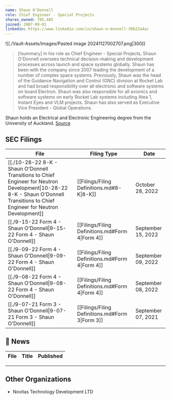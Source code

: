 ```yaml
---
name: Shaun O'Donnell
role: Chief Engineer - Special Projects
shares_owned: 705,485
joined: 2007-09-01
linkedin: https://www.linkedin.com/in/shaun-o-donnell-30b22a4a/
---
```


![[./Vault-Assets/Images/Pasted image 20241127002707.png|300]]

>[!summary]
In his role as Chief Engineer - Special Projects, Shaun O'Donnell oversees technical decision-making and development processes across launch and space systems globally. Shaun has been with the company since 2007 leading the development of a number of complex space systems. Previously, Shaun was the head of the Guidance Navigation and Control (GNC) division at Rocket Lab and had broad responsibility over all electronic and software systems on board Electron. Shaun was also responsible for all avionics and software systems on early Rocket Lab systems including Atea 1, Instant Eyes and VLM projects. Shaun has also served as Executive Vice President - Global Operations.   
>
Shaun holds an Electrical and Electronic Engineering degree from the University of Auckland.
[Source](https://www.rocketlabusa.com/about/team/)


## SEC Filings
| File                                                                                                                                                                                               | Filing Type                                      | Date               |
| -------------------------------------------------------------------------------------------------------------------------------------------------------------------------------------------------- | ------------------------------------------------ | ------------------ |
| [[./10-28-22 8-K - Shaun O'Donnell Transitions to Chief Engineer for Neutron Development\|10-28-22 8-K - Shaun O'Donnell Transitions to Chief Engineer for Neutron Development]] | [[Filings/Filing Definitions.md#8-K\|8-K]]       | October 28, 2022   |
| [[./9-15-22 Form 4 - Shaun O'Donnell\|9-15-22 Form 4 - Shaun O'Donnell]]                                                                                                      | [[Filings/Filing Definitions.md#Form 4\|Form 4]] | September 15, 2022 |
| [[./9-09-22 Form 4 - Shaun O'Donnell\|9-09-22 Form 4 - Shaun O'Donnell]]                                                                                                      | [[Filings/Filing Definitions.md#Form 4\|Form 4]] | September 09, 2022 |
| [[./9-08-22 Form 4 - Shaun O'Donnell\|9-08-22 Form 4 - Shaun O'Donnell]]                                                                                                      | [[Filings/Filing Definitions.md#Form 4\|Form 4]] | September 08, 2022 |
| [[./9-07-21 Form 3 - Shaun O'Donnell\|9-07-21 Form 3 - Shaun O'Donnell]]                                                                                                      | [[Filings/Filing Definitions.md#Form 3\|Form 3]] | September 07, 2021 |


## 📰 News
| File | Title | Published |
| ---- | ----- | --------- |


---
## Other Organizations

- Novitas Technology Development LTD